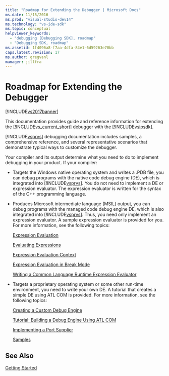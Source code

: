 ```yaml
---
title: "Roadmap for Extending the Debugger | Microsoft Docs"
ms.date: 11/15/2016
ms.prod: "visual-studio-dev14"
ms.technology: "vs-ide-sdk"
ms.topic: conceptual
helpviewer_keywords: 
  - "debugging [Debugging SDK], roadmap"
  - "Debugging SDK, roadmap"
ms.assetid: 1f4096a8-f7aa-4dfa-84e1-6d59263e70bb
caps.latest.revision: 17
ms.author: gregvanl
manager: jillfra
---
```

# Roadmap for Extending the Debugger
[!INCLUDE[vs2017banner](../../includes/vs2017banner.md)]

This documentation provides guide and reference information for extending the [!INCLUDE[vs_current_short](../../includes/vs-current-short-md.md)] debugger with the [!INCLUDE[vsipsdk](../../includes/vsipsdk-md.md)].  
  
 [!INCLUDE[vsprvs](../../includes/vsprvs-md.md)] debugging documentation includes samples, a comprehensive reference, and several representative scenarios that demonstrate typical ways to customize the debugger.  
  
 Your compiler and its output determine what you need to do to implement debugging in your product. If your compiler:  
  
-   Targets the Windows native operating system and writes a .PDB file, you can debug programs with the native code debug engine (DE), which is integrated into [!INCLUDE[vsprvs](../../includes/vsprvs-md.md)]. You do not need to implement a DE or expression evaluator. The expression evaluator is written for the syntax of the C++ programming language.  
  
-   Produces Microsoft intermediate language (MSIL) output, you can debug programs with the managed code debug engine DE, which is also integrated into [!INCLUDE[vsprvs](../../includes/vsprvs-md.md)]. Thus, you need only implement an expression evaluator. A sample expression evaluator is provided for you. For more information, see the following topics:  
  
     [Expression Evaluation](../../extensibility/debugger/expression-evaluation-visual-studio-debugging-sdk.md)  
  
     [Evaluating Expressions](../../extensibility/debugger/evaluating-expressions.md)  
  
     [Expression Evaluation Context](../../extensibility/debugger/expression-evaluation-context.md)  
  
     [Expression Evaluation in Break Mode](../../extensibility/debugger/expression-evaluation-in-break-mode.md)  
  
     [Writing a Common Language Runtime Expression Evaluator](../../extensibility/debugger/writing-a-common-language-runtime-expression-evaluator.md)  
  
-   Targets a proprietary operating system or some other run-time environment, you need to write your own DE. A tutorial that creates a simple DE using ATL COM is provided. For more information, see the following topics:  
  
     [Creating a Custom Debug Engine](../../extensibility/debugger/creating-a-custom-debug-engine.md)  
  
     [Tutorial: Building a Debug Engine Using ATL COM](http://msdn.microsoft.com/9097b71e-1fe7-48f7-bc00-009e25940c24)  
  
     [Implementing a Port Supplier](../../extensibility/debugger/implementing-a-port-supplier.md)  
  
     [Samples](../../extensibility/debugger/visual-studio-debugging-samples.md)  
  
## See Also  
 [Getting Started](../../extensibility/debugger/getting-started-with-debugger-extensibility.md)
